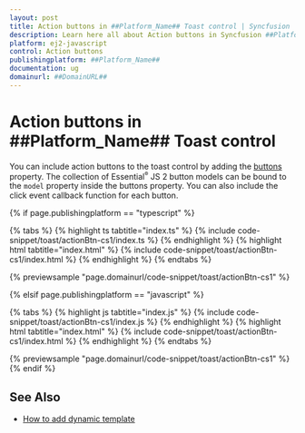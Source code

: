 ```yaml
---
layout: post
title: Action buttons in ##Platform_Name## Toast control | Syncfusion
description: Learn here all about Action buttons in Syncfusion ##Platform_Name## Toast control of Syncfusion Essential JS 2 and more.
platform: ej2-javascript
control: Action buttons 
publishingplatform: ##Platform_Name##
documentation: ug
domainurl: ##DomainURL##
---
```


# Action buttons in ##Platform_Name## Toast control

You can include action buttons to the toast control by adding the [buttons](../api/toast/#buttons) property. The collection of Essential<sup style="font-size:70%">&reg;</sup> JS 2 button models can be bound to the `model` property inside the buttons property. You can also include the click event callback function for each button.

{% if page.publishingplatform == "typescript" %}

 {% tabs %}
{% highlight ts tabtitle="index.ts" %}
{% include code-snippet/toast/actionBtn-cs1/index.ts %}
{% endhighlight %}
{% highlight html tabtitle="index.html" %}
{% include code-snippet/toast/actionBtn-cs1/index.html %}
{% endhighlight %}
{% endtabs %}
        
{% previewsample "page.domainurl/code-snippet/toast/actionBtn-cs1" %}

{% elsif page.publishingplatform == "javascript" %}

{% tabs %}
{% highlight js tabtitle="index.js" %}
{% include code-snippet/toast/actionBtn-cs1/index.js %}
{% endhighlight %}
{% highlight html tabtitle="index.html" %}
{% include code-snippet/toast/actionBtn-cs1/index.html %}
{% endhighlight %}
{% endtabs %}

{% previewsample "page.domainurl/code-snippet/toast/actionBtn-cs1" %}
{% endif %}

## See Also

* [How to add dynamic template](./how-to/add-dynamic-template)